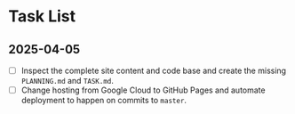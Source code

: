 # Task List

## 2025-04-05

*   [ ] Inspect the complete site content and code base and create the missing `PLANNING.md` and `TASK.md`.
*   [ ] Change hosting from Google Cloud to GitHub Pages and automate deployment to happen on commits to `master`.